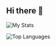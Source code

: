 ## Hi there 👋

![My Stats](https://github-readme-stats.vercel.app/api?username=dedestem&show_icons=true&theme=radical)

![Top Languages](https://github-readme-stats.vercel.app/api/top-langs/?username=dedestem&layout=compact&theme=codeSTACKr)
